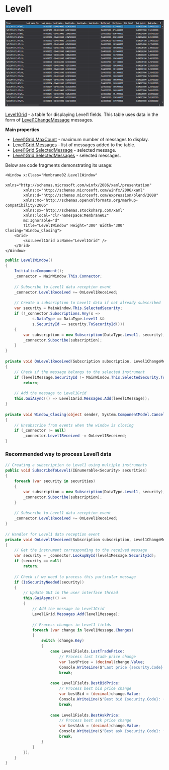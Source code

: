 # Level1

![GUI Leve1Grid](../../../../images/gui_leve1grid.png)

[Level1Grid](xref:StockSharp.Xaml.Level1Grid) - a table for displaying Level1 fields. This table uses data in the form of [Level1ChangeMessage](xref:StockSharp.Messages.Level1ChangeMessage) messages.

**Main properties**

- [Level1Grid.MaxCount](xref:StockSharp.Xaml.Level1Grid.MaxCount) - maximum number of messages to display.
- [Level1Grid.Messages](xref:StockSharp.Xaml.Level1Grid.Messages) - list of messages added to the table.
- [Level1Grid.SelectedMessage](xref:StockSharp.Xaml.Level1Grid.SelectedMessage) - selected message.
- [Level1Grid.SelectedMessages](xref:StockSharp.Xaml.Level1Grid.SelectedMessages) - selected messages.

Below are code fragments demonstrating its usage:

```xaml
<Window x:Class="Membrane02.Level1Window"
        xmlns="http://schemas.microsoft.com/winfx/2006/xaml/presentation"
        xmlns:x="http://schemas.microsoft.com/winfx/2006/xaml"
        xmlns:d="http://schemas.microsoft.com/expression/blend/2008"
        xmlns:mc="http://schemas.openxmlformats.org/markup-compatibility/2006"
        xmlns:sx="http://schemas.stocksharp.com/xaml"
        xmlns:local="clr-namespace:Membrane02"
        mc:Ignorable="d"
        Title="Level1Window" Height="300" Width="300" Closing="Window_Closing">
    <Grid>
        <sx:Level1Grid x:Name="Level1Grid" />
    </Grid>
</Window>
```

```cs
public Level1Window()
{
    InitializeComponent();
    _connector = MainWindow.This.Connector;
    
    // Subscribe to Level1 data reception event
    _connector.Level1Received += OnLevel1Received;
    
    // Create a subscription to Level1 data if not already subscribed
    var security = MainWindow.This.SelectedSecurity;
    if (!_connector.Subscriptions.Any(s => 
            s.DataType == DataType.Level1 && 
            s.SecurityId == security.ToSecurityId()))
    {
        var subscription = new Subscription(DataType.Level1, security);
        _connector.Subscribe(subscription);
    }
}

private void OnLevel1Received(Subscription subscription, Level1ChangeMessage level1Message)
{
    // Check if the message belongs to the selected instrument
    if (level1Message.SecurityId != MainWindow.This.SelectedSecurity.ToSecurityId())
        return;
        
    // Add the message to Level1Grid
    this.GuiAsync(() => Level1Grid.Messages.Add(level1Message));
}

private void Window_Closing(object sender, System.ComponentModel.CancelEventArgs e)
{
    // Unsubscribe from events when the window is closing
    if (_connector != null)
        _connector.Level1Received -= OnLevel1Received;
}
```

### Recommended way to process Level1 data

```cs
// Creating a subscription to Level1 using multiple instruments
public void SubscribeToLevel1(IEnumerable<Security> securities)
{
    foreach (var security in securities)
    {
        var subscription = new Subscription(DataType.Level1, security);
        _connector.Subscribe(subscription);
    }
    
    // Subscribe to Level1 data reception event
    _connector.Level1Received += OnLevel1Received;
}

// Handler for Level1 data reception event
private void OnLevel1Received(Subscription subscription, Level1ChangeMessage level1Message)
{
    // Get the instrument corresponding to the received message
    var security = _connector.LookupById(level1Message.SecurityId);
    if (security == null)
        return;
        
    // Check if we need to process this particular message
    if (IsSecurityNeeded(security))
    {
        // Update GUI in the user interface thread
        this.GuiAsync(() => 
        {
            // Add the message to Level1Grid
            Level1Grid.Messages.Add(level1Message);
            
            // Process changes in Level1 fields
            foreach (var change in level1Message.Changes)
            {
                switch (change.Key)
                {
                    case Level1Fields.LastTradePrice:
                        // Process last trade price change
                        var lastPrice = (decimal)change.Value;
                        Console.WriteLine($"Last price {security.Code}: {lastPrice}");
                        break;
                        
                    case Level1Fields.BestBidPrice:
                        // Process best bid price change
                        var bestBid = (decimal)change.Value;
                        Console.WriteLine($"Best bid {security.Code}: {bestBid}");
                        break;
                        
                    case Level1Fields.BestAskPrice:
                        // Process best ask price change
                        var bestAsk = (decimal)change.Value;
                        Console.WriteLine($"Best ask {security.Code}: {bestAsk}");
                        break;
                }
            }
        });
    }
}
```